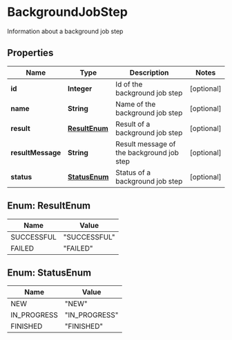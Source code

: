 

# BackgroundJobStep

Information about a background job step

## Properties

Name | Type | Description | Notes
------------ | ------------- | ------------- | -------------
**id** | **Integer** | Id of the background job step |  [optional]
**name** | **String** | Name of the background job step |  [optional]
**result** | [**ResultEnum**](#ResultEnum) | Result of a background job step |  [optional]
**resultMessage** | **String** | Result message of the background job step |  [optional]
**status** | [**StatusEnum**](#StatusEnum) | Status of a background job step |  [optional]



## Enum: ResultEnum

Name | Value
---- | -----
SUCCESSFUL | &quot;SUCCESSFUL&quot;
FAILED | &quot;FAILED&quot;



## Enum: StatusEnum

Name | Value
---- | -----
NEW | &quot;NEW&quot;
IN_PROGRESS | &quot;IN_PROGRESS&quot;
FINISHED | &quot;FINISHED&quot;



